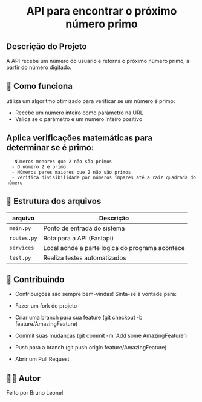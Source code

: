 

<h1 align="center"> API para encontrar o próximo número primo </h1>

 ## Descrição do Projeto
 A API recebe um número do usuario e retorna o próximo número primo, a partir do número digitado.

## 🧠 Como funciona
  utiliza um algoritmo otimizado para verificar se um número é primo:
  - Recebe um número inteiro como parâmetro na URL
  - Valida se o parâmetro é um número inteiro positivo

   ## Aplica verificações matemáticas para determinar se é primo:
      -Números menores que 2 não são primos
      - O número 2 é primo
      - Números pares maiores que 2 não são primos
      - Verifica divisibilidade por números ímpares até a raiz quadrada do número

## 📁 Estrutura dos arquivos

| arquivo         | Descrição                                         |
|-----------------|---------------------------------------------------|
| `main.py`       | Ponto de entrada do sistema                       |
| `routes.py`     | Rota para a API (Fastapi)                         |
| `services`      | Local aonde a parte lógica do programa acontece   |
| `test.py`       | Realiza testes automatizados                      |



## 🤝 Contribuindo
  - Contribuições são sempre bem-vindas! Sinta-se à vontade para:
  
  - Fazer um fork do projeto
  
  - Criar uma branch para sua feature (git checkout -b feature/AmazingFeature)
  
  - Commit suas mudanças (git commit -m 'Add some AmazingFeature')
  
  - Push para a branch (git push origin feature/AmazingFeature)
  
  - Abrir um Pull Request


## 👨‍💻 Autor
Feito  por Bruno Leonel
